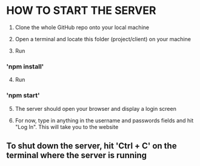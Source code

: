# HOW TO START THE SERVER
1. Clone the whole GitHub repo onto your local machine

2. Open a terminal and locate this folder (project/client) on your machine

3. Run 
  ### 'npm install'

4. Run 
  ### 'npm start'

5. The server should open your browser and display a login screen

6. For now, type in anything in the username and passwords fields and hit "Log In". This will take you to the website

## To shut down the server, hit 'Ctrl + C' on the terminal where the server is running
